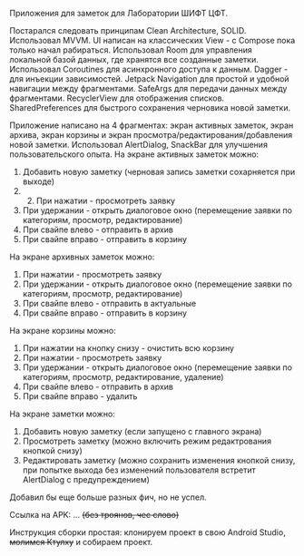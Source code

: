 Приложения для заметок для Лаборатории ШИФТ ЦФТ.

Постарался следовать принципам Clean Architecture, SOLID. Использовал MVVM.
UI написан на классических View - с Compose пока только начал рабираться.
Использовал Room для управления локальной базой данных, где хранятся все созданные заметки. Использовал Coroutines для асинхронного доступа к данным.
Dagger - для инъекции зависимостей. Jetpack Navigation для простой и удобной навигации между фрагментами. SafeArgs для передачи данных между фрагментами.
RecyclerView для отображения списков. SharedPreferences для быстрого сохранения черновика новой заметки.

Приложение написано на 4 фрагментах: экран активных заметок, экран архива, экран корзины и экран просмотра/редактирования/добавления новой заметки.
Использовал AlertDialog, SnackBar для улучшения пользовательского опыта.
На экране активных заметок можно:
1. Добавить новую заметку (черновая запись заметки сохарняется при выходе)
2. 2. При нажатии - просмотреть заявку
3. При удержании - открыть диалоговое окно (перемещение заявки по категориям, просмотр, редактирование)
4. При свайпе влево - отправить в архив
5. При свайпе вправо - отправить в корзину

На экране архивных заметок можно:
1. При нажатии - просмотреть заявку
2. При удержании - открыть диалоговое окно (перемещение заявки по категориям, просмотр, редактирование)
3. При свайпе влево - отправить в актуальные
4. При свайпе вправо - отправить в корзину

На экране корзины можно:
1. При нажатии на кнопку снизу - очистить всю корзину
2. При нажатии - просмотреть заявку
3. При удержании - открыть диалоговое окно (перемещение заявки по категориям, просмотр, редактирование, удаление)
4. При свайпе влево - отправить в архив
5. При свайпе вправо - удалить

На экране заметки можно:
1. Добавить новую заметку (если запущено с главного экрана)
2. Просмотреть заметку (можно включить режим редактрования кнопкой снизу)
3. Редактировать заметку (можно сохранить изменения кнопкой снизу, при попытке выхода без изменений пользователя встретит AlertDialog с предупреждением)

Добавил бы еще больше разных фич, но не успел.

Ссылка на APK: ... ~~(без троянов, чес слово)~~

Инструкция сборки простая: клонируем проект в свою Android Studio, ~~молимся Ктулху~~ и собираем проект.
